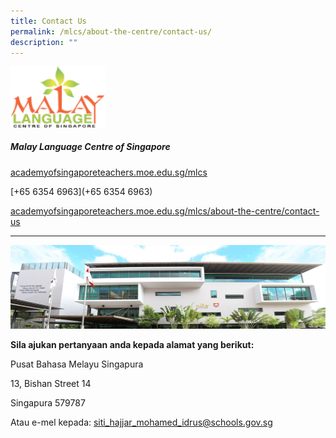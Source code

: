 ```yaml
---
title: Contact Us
permalink: /mlcs/about-the-centre/contact-us/
description: ""
---
```

<img src="/images/malaylanguagecenter.svg" style="width:30%">



##### Malay Language Centre of Singapore

[academyofsingaporeteachers.moe.edu.sg/mlcs](https://academyofsingaporeteachers.moe.edu.sg/mlcs)

[+65 6354 6963](+65 6354 6963)

[academyofsingaporeteachers.moe.edu.sg/mlcs/about-the-centre/contact-us](https://academyofsingaporeteachers.moe.edu.sg/mlcs/about-the-centre/contact-us)

----

![MLCS Building](/images/mlcs-building.jpeg)

**Sila ajukan pertanyaan anda kepada alamat yang berikut:**

Pusat Bahasa Melayu Singapura

13, Bishan Street 14

Singapura 579787

Atau e-mel kepada:&nbsp;[siti\_hajjar\_mohamed\_idrus@schools.gov.sg](mailto:siti_hajjar_mohamed_idrus@schools.gov.sg)